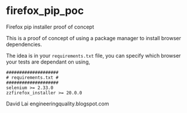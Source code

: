 firefox_pip_poc
===============

Firefox pip installer proof of concept

This is a proof of concept of using a package manager to install browser dependencies.

The idea is in your `requirements.txt` file, you can specify which browser your tests are dependant on using, 


    ####################
    # requirements.txt #
    ####################
    selenium >= 2.33.0
    zzfirefox_installer >= 20.0.0
  
  

David Lai
engineeringquality.blogspot.com
